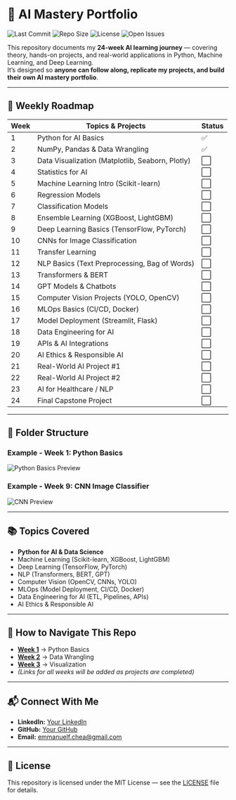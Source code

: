 # 🚀 AI Mastery Portfolio

![Last Commit](https://img.shields.io/github/last-commit/<your-username>/AI-Mastery-Portfolio?color=blue)
![Repo Size](https://img.shields.io/github/repo-size/<your-username>/AI-Mastery-Portfolio?color=green)
![License](https://img.shields.io/github/license/<your-username>/AI-Mastery-Portfolio?color=yellow)
![Open Issues](https://img.shields.io/github/issues/<your-username>/AI-Mastery-Portfolio?color=red)

This repository documents my **24-week AI learning journey** — covering theory, hands-on projects, and real-world applications in Python, Machine Learning, and Deep Learning.  
It’s designed so **anyone can follow along, replicate my projects, and build their own AI mastery portfolio**.

---

## 📅 Weekly Roadmap

| Week  | Topics & Projects | Status |
|-------|------------------|--------|
| 1     | Python for AI Basics | ✅ |
| 2     | NumPy, Pandas & Data Wrangling | ✅ |
| 3     | Data Visualization (Matplotlib, Seaborn, Plotly) | ⬜ |
| 4     | Statistics for AI | ⬜ |
| 5     | Machine Learning Intro (Scikit-learn) | ⬜ |
| 6     | Regression Models | ⬜ |
| 7     | Classification Models | ⬜ |
| 8     | Ensemble Learning (XGBoost, LightGBM) | ⬜ |
| 9     | Deep Learning Basics (TensorFlow, PyTorch) | ⬜ |
| 10    | CNNs for Image Classification | ⬜ |
| 11    | Transfer Learning | ⬜ |
| 12    | NLP Basics (Text Preprocessing, Bag of Words) | ⬜ |
| 13    | Transformers & BERT | ⬜ |
| 14    | GPT Models & Chatbots | ⬜ |
| 15    | Computer Vision Projects (YOLO, OpenCV) | ⬜ |
| 16    | MLOps Basics (CI/CD, Docker) | ⬜ |
| 17    | Model Deployment (Streamlit, Flask) | ⬜ |
| 18    | Data Engineering for AI | ⬜ |
| 19    | APIs & AI Integrations | ⬜ |
| 20    | AI Ethics & Responsible AI | ⬜ |
| 21    | Real-World AI Project #1 | ⬜ |
| 22    | Real-World AI Project #2 | ⬜ |
| 23    | AI for Healthcare / NLP | ⬜ |
| 24    | Final Capstone Project | ⬜ |

---

## 📂 Folder Structure


### Example - Week 1: Python Basics  
![Python Basics Preview](https://via.placeholder.com/800x400.png?text=Python+Basics+Screenshot)  

### Example - Week 9: CNN Image Classifier  
![CNN Preview](https://via.placeholder.com/800x400.png?text=Image+Classifier+Preview)  

---

## 📚 Topics Covered
- **Python for AI & Data Science**
- Machine Learning (Scikit-learn, XGBoost, LightGBM)
- Deep Learning (TensorFlow, PyTorch)
- NLP (Transformers, BERT, GPT)
- Computer Vision (OpenCV, CNNs, YOLO)
- MLOps (Model Deployment, CI/CD, Docker)
- Data Engineering for AI (ETL, Pipelines, APIs)
- AI Ethics & Responsible AI

---

## 🔗 How to Navigate This Repo
- **[Week 1](Week-1/)** → Python Basics
- **[Week 2](Week-2/)** → Data Wrangling
- **[Week 3](Week-3/)** → Visualization
- *(Links for all weeks will be added as projects are completed)*

---

## 📬 Connect With Me
- **LinkedIn:** [Your LinkedIn](https://www.linkedin.com/in/emmanuel-fle-chea/)
- **GitHub:** [Your GitHub](hhttps://github.com/efchea1)
- **Email:** emmanuelf.chea@gmail.com

---

## 📜 License
This repository is licensed under the MIT License — see the [LICENSE](LICENSE) file for details.

